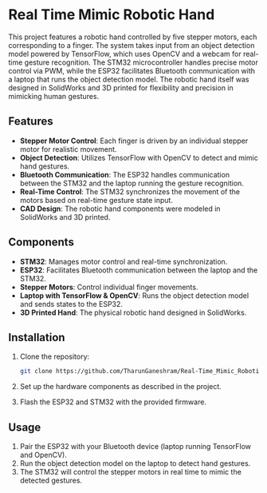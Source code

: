 # Real Time Mimic Robotic Hand

This project features a robotic hand controlled by five stepper motors, each corresponding to a finger. The system takes input from an object detection model powered by TensorFlow, which uses OpenCV and a webcam for real-time gesture recognition. The STM32 microcontroller handles precise motor control via PWM, while the ESP32 facilitates Bluetooth communication with a laptop that runs the object detection model. The robotic hand itself was designed in SolidWorks and 3D printed for flexibility and precision in mimicking human gestures.

## Features

- **Stepper Motor Control**: Each finger is driven by an individual stepper motor for realistic movement.
- **Object Detection**: Utilizes TensorFlow with OpenCV to detect and mimic hand gestures.
- **Bluetooth Communication**: The ESP32 handles communication between the STM32 and the laptop running the gesture recognition.
- **Real-Time Control**: The STM32 synchronizes the movement of the motors based on real-time gesture state input.
- **CAD Design**: The robotic hand components were modeled in SolidWorks and 3D printed.

## Components

- **STM32**: Manages motor control and real-time synchronization.
- **ESP32**: Facilitates Bluetooth communication between the laptop and the STM32.
- **Stepper Motors**: Control individual finger movements.
- **Laptop with TensorFlow & OpenCV**: Runs the object detection model and sends states to the ESP32.
- **3D Printed Hand**: The physical robotic hand designed in SolidWorks.

## Installation

1. Clone the repository:

    ```bash
    git clone https://github.com/TharunGaneshram/Real-Time_Mimic_Robotic_Hand.git
    ```

2. Set up the hardware components as described in the project.

3. Flash the ESP32 and STM32 with the provided firmware.

## Usage

1. Pair the ESP32 with your Bluetooth device (laptop running TensorFlow and OpenCV).
2. Run the object detection model on the laptop to detect hand gestures.
3. The STM32 will control the stepper motors in real time to mimic the detected gestures.
